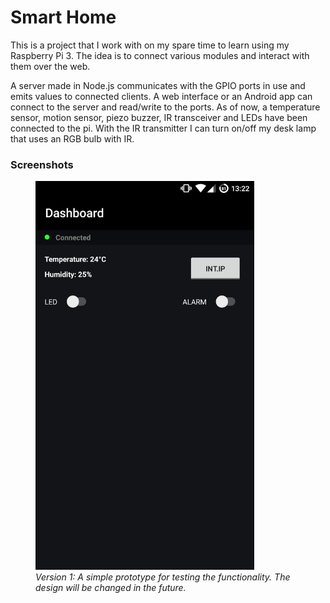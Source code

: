 # Smart Home

This is a project that I work with on my spare time to learn using my Raspberry Pi 3. The idea is to connect various modules and interact with them over the web.

A server made in Node.js communicates with the GPIO ports in use and emits values to connected clients. A web interface or an Android app can connect to the server and read/write to the ports. As of now, a temperature sensor, motion sensor, piezo buzzer, IR transceiver and LEDs have been connected to the pi. With the IR transmitter I can turn on/off my desk lamp that uses an RGB bulb with IR.

### Screenshots
<figure>
  <img src="screenshots/version-1.0.png" width="350"/>
  <figcaption><i>Version 1: A simple prototype for testing the functionality. The design will be changed in the future.</i></figcaption>
</figure>

